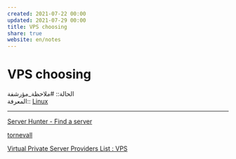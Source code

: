```yaml
---  
created: 2021-07-22 00:00  
updated: 2021-07-29 00:00  
title: VPS choosing  
share: true  
website: en/notes  
---  
```

  
# VPS choosing  
  
الحالة:: #ملاحظة_مؤرشفة  
المعرفة:: [Linux](Linux)  
  
---  
  
[Server Hunter - Find a server](https://www.serverhunter.com)  
  
[tornevall](https://www.tornevall.net/vps/)  
  
[Virtual Private Server Providers List : VPS](https://teddit.net/r/VPS/comments/ejup8c/virtual_private_server_providers_list/)  
